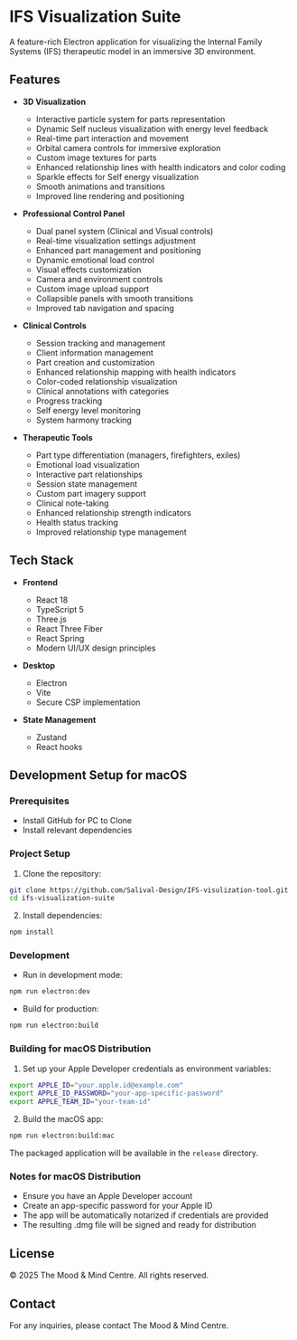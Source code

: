 # IFS Visualization Suite

A feature-rich Electron application for visualizing the Internal Family Systems (IFS) therapeutic model in an immersive 3D environment. 
## Features

- **3D Visualization**
  - Interactive particle system for parts representation
  - Dynamic Self nucleus visualization with energy level feedback
  - Real-time part interaction and movement
  - Orbital camera controls for immersive exploration
  - Custom image textures for parts
  - Enhanced relationship lines with health indicators and color coding
  - Sparkle effects for Self energy visualization
  - Smooth animations and transitions
  - Improved line rendering and positioning

- **Professional Control Panel**
  - Dual panel system (Clinical and Visual controls)
  - Real-time visualization settings adjustment
  - Enhanced part management and positioning
  - Dynamic emotional load control
  - Visual effects customization
  - Camera and environment controls
  - Custom image upload support
  - Collapsible panels with smooth transitions
  - Improved tab navigation and spacing

- **Clinical Controls**
  - Session tracking and management
  - Client information management
  - Part creation and customization
  - Enhanced relationship mapping with health indicators
  - Color-coded relationship visualization
  - Clinical annotations with categories
  - Progress tracking
  - Self energy level monitoring
  - System harmony tracking

- **Therapeutic Tools**
  - Part type differentiation (managers, firefighters, exiles)
  - Emotional load visualization
  - Interactive part relationships
  - Session state management
  - Custom part imagery support
  - Clinical note-taking
  - Enhanced relationship strength indicators
  - Health status tracking
  - Improved relationship type management

## Tech Stack

- **Frontend**
  - React 18
  - TypeScript 5
  - Three.js
  - React Three Fiber
  - React Spring
  - Modern UI/UX design principles

- **Desktop**
  - Electron
  - Vite
  - Secure CSP implementation

- **State Management**
  - Zustand
  - React hooks

## Development Setup for macOS

### Prerequisites

- Install GitHub for PC to Clone
- Install relevant dependencies

### Project Setup

1. Clone the repository:
```bash
git clone https://github.com/Salival-Design/IFS-visulization-tool.git
cd ifs-visualization-suite
```

2. Install dependencies:
```bash
npm install
```

### Development

- Run in development mode:
```bash
npm run electron:dev
```

- Build for production:
```bash
npm run electron:build
```

### Building for macOS Distribution

1. Set up your Apple Developer credentials as environment variables:
```bash
export APPLE_ID="your.apple.id@example.com"
export APPLE_ID_PASSWORD="your-app-specific-password"
export APPLE_TEAM_ID="your-team-id"
```

2. Build the macOS app:
```bash
npm run electron:build:mac
```

The packaged application will be available in the `release` directory.

### Notes for macOS Distribution

- Ensure you have an Apple Developer account
- Create an app-specific password for your Apple ID
- The app will be automatically notarized if credentials are provided
- The resulting .dmg file will be signed and ready for distribution

## License

© 2025 The Mood & Mind Centre. All rights reserved.

## Contact

For any inquiries, please contact The Mood & Mind Centre. 
